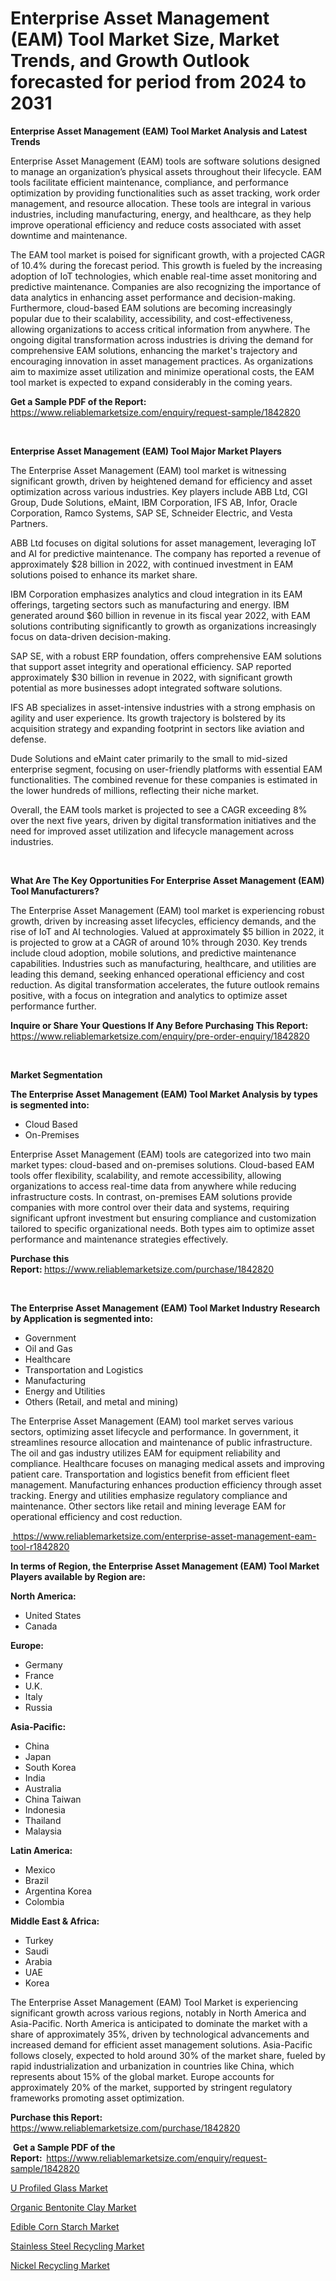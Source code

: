 <p><h1>Enterprise Asset Management (EAM) Tool Market Size, Market Trends, and Growth Outlook forecasted for period from 2024 to 2031</h1></p><p><strong>Enterprise Asset Management (EAM) Tool Market Analysis and Latest Trends</strong></p>
<p><p>Enterprise Asset Management (EAM) tools are software solutions designed to manage an organization’s physical assets throughout their lifecycle. EAM tools facilitate efficient maintenance, compliance, and performance optimization by providing functionalities such as asset tracking, work order management, and resource allocation. These tools are integral in various industries, including manufacturing, energy, and healthcare, as they help improve operational efficiency and reduce costs associated with asset downtime and maintenance.</p><p>The EAM tool market is poised for significant growth, with a projected CAGR of 10.4% during the forecast period. This growth is fueled by the increasing adoption of IoT technologies, which enable real-time asset monitoring and predictive maintenance. Companies are also recognizing the importance of data analytics in enhancing asset performance and decision-making. Furthermore, cloud-based EAM solutions are becoming increasingly popular due to their scalability, accessibility, and cost-effectiveness, allowing organizations to access critical information from anywhere. The ongoing digital transformation across industries is driving the demand for comprehensive EAM solutions, enhancing the market's trajectory and encouraging innovation in asset management practices. As organizations aim to maximize asset utilization and minimize operational costs, the EAM tool market is expected to expand considerably in the coming years.</p></p>
<p><strong>Get a Sample PDF of the Report:&nbsp;</strong> <a href="https://www.reliablemarketsize.com/enquiry/request-sample/1842820?utm_campaign=1609&utm_medium=2&utm_source=Github&utm_content=ia&utm_term=17102024&utm_id=enterprise-asset-management-eam-tool">https://www.reliablemarketsize.com/enquiry/request-sample/1842820</a></p>
<p>&nbsp;</p>
<p><strong>Enterprise Asset Management (EAM) Tool Major Market Players</strong></p>
<p><p>The Enterprise Asset Management (EAM) tool market is witnessing significant growth, driven by heightened demand for efficiency and asset optimization across various industries. Key players include ABB Ltd, CGI Group, Dude Solutions, eMaint, IBM Corporation, IFS AB, Infor, Oracle Corporation, Ramco Systems, SAP SE, Schneider Electric, and Vesta Partners.</p><p>ABB Ltd focuses on digital solutions for asset management, leveraging IoT and AI for predictive maintenance. The company has reported a revenue of approximately $28 billion in 2022, with continued investment in EAM solutions poised to enhance its market share.</p><p>IBM Corporation emphasizes analytics and cloud integration in its EAM offerings, targeting sectors such as manufacturing and energy. IBM generated around $60 billion in revenue in its fiscal year 2022, with EAM solutions contributing significantly to growth as organizations increasingly focus on data-driven decision-making.</p><p>SAP SE, with a robust ERP foundation, offers comprehensive EAM solutions that support asset integrity and operational efficiency. SAP reported approximately $30 billion in revenue in 2022, with significant growth potential as more businesses adopt integrated software solutions.</p><p>IFS AB specializes in asset-intensive industries with a strong emphasis on agility and user experience. Its growth trajectory is bolstered by its acquisition strategy and expanding footprint in sectors like aviation and defense.</p><p>Dude Solutions and eMaint cater primarily to the small to mid-sized enterprise segment, focusing on user-friendly platforms with essential EAM functionalities. The combined revenue for these companies is estimated in the lower hundreds of millions, reflecting their niche market.</p><p>Overall, the EAM tools market is projected to see a CAGR exceeding 8% over the next five years, driven by digital transformation initiatives and the need for improved asset utilization and lifecycle management across industries.</p></p>
<p>&nbsp;</p>
<p><strong>What Are The Key Opportunities For Enterprise Asset Management (EAM) Tool Manufacturers?</strong></p>
<p><p>The Enterprise Asset Management (EAM) tool market is experiencing robust growth, driven by increasing asset lifecycles, efficiency demands, and the rise of IoT and AI technologies. Valued at approximately $5 billion in 2022, it is projected to grow at a CAGR of around 10% through 2030. Key trends include cloud adoption, mobile solutions, and predictive maintenance capabilities. Industries such as manufacturing, healthcare, and utilities are leading this demand, seeking enhanced operational efficiency and cost reduction. As digital transformation accelerates, the future outlook remains positive, with a focus on integration and analytics to optimize asset performance further.</p></p>
<p><strong>Inquire or Share Your Questions If Any Before Purchasing This Report:</strong> <a href="https://www.reliablemarketsize.com/enquiry/pre-order-enquiry/1842820?utm_campaign=1609&utm_medium=2&utm_source=Github&utm_content=ia&utm_term=17102024&utm_id=enterprise-asset-management-eam-tool">https://www.reliablemarketsize.com/enquiry/pre-order-enquiry/1842820</a></p>
<p>&nbsp;</p>
<p><strong>Market Segmentation</strong></p>
<p><strong>The Enterprise Asset Management (EAM) Tool Market Analysis by types is segmented into:</strong></p>
<p><ul><li>Cloud Based</li><li>On-Premises</li></ul></p>
<p><p>Enterprise Asset Management (EAM) tools are categorized into two main market types: cloud-based and on-premises solutions. Cloud-based EAM tools offer flexibility, scalability, and remote accessibility, allowing organizations to access real-time data from anywhere while reducing infrastructure costs. In contrast, on-premises EAM solutions provide companies with more control over their data and systems, requiring significant upfront investment but ensuring compliance and customization tailored to specific organizational needs. Both types aim to optimize asset performance and maintenance strategies effectively.</p></p>
<p><strong>Purchase this Report:&nbsp;</strong><a href="https://www.reliablemarketsize.com/purchase/1842820?utm_campaign=1609&utm_medium=2&utm_source=Github&utm_content=ia&utm_term=17102024&utm_id=enterprise-asset-management-eam-tool">https://www.reliablemarketsize.com/purchase/1842820</a></p>
<p>&nbsp;</p>
<p><strong>The Enterprise Asset Management (EAM) Tool Market Industry Research by Application is segmented into:</strong></p>
<p><ul><li>Government</li><li>Oil and Gas</li><li>Healthcare</li><li>Transportation and Logistics</li><li>Manufacturing</li><li>Energy and Utilities</li><li>Others (Retail, and metal and mining)</li></ul></p>
<p><p>The Enterprise Asset Management (EAM) tool market serves various sectors, optimizing asset lifecycle and performance. In government, it streamlines resource allocation and maintenance of public infrastructure. The oil and gas industry utilizes EAM for equipment reliability and compliance. Healthcare focuses on managing medical assets and improving patient care. Transportation and logistics benefit from efficient fleet management. Manufacturing enhances production efficiency through asset tracking. Energy and utilities emphasize regulatory compliance and maintenance. Other sectors like retail and mining leverage EAM for operational efficiency and cost reduction.</p></p>
<p><a href="https://www.reliablemarketsize.com/enterprise-asset-management-eam-tool-r1842820?utm_campaign=1609&utm_medium=2&utm_source=Github&utm_content=ia&utm_term=17102024&utm_id=enterprise-asset-management-eam-tool">&nbsp;https://www.reliablemarketsize.com/enterprise-asset-management-eam-tool-r1842820</a></p>
<p><strong>In terms of Region, the Enterprise Asset Management (EAM) Tool Market Players available by Region are:</strong></p>
<p>
    <p> <strong> North America: </strong>
        <ul>
            <li>United States</li>
            <li>Canada</li>
        </ul>
        </p> 
    <p> <strong> Europe: </strong>
        <ul>
            <li>Germany</li>
            <li>France</li>
            <li>U.K.</li>
            <li>Italy</li>
            <li>Russia</li>
        </ul>
        </p> 
    <p> <strong> Asia-Pacific: </strong>
        <ul>
            <li>China</li>
            <li>Japan</li>
            <li>South Korea</li>
            <li>India</li>
            <li>Australia</li>
            <li>China Taiwan</li>
            <li>Indonesia</li>
            <li>Thailand</li>
            <li>Malaysia</li>
        </ul>
        </p> 
    <p> <strong> Latin America: </strong>
        <ul>
            <li>Mexico</li>
            <li>Brazil</li>
            <li>Argentina Korea</li>
            <li>Colombia</li>
        </ul>
        </p> 
    <p> <strong> Middle East & Africa: </strong>
        <ul>
            <li>Turkey</li>
            <li>Saudi</li>
            <li>Arabia</li>
            <li>UAE</li>
            <li>Korea</li>
        </ul>
    </p>
    </p>
<p><p>The Enterprise Asset Management (EAM) Tool Market is experiencing significant growth across various regions, notably in North America and Asia-Pacific. North America is anticipated to dominate the market with a share of approximately 35%, driven by technological advancements and increased demand for efficient asset management solutions. Asia-Pacific follows closely, expected to hold around 30% of the market share, fueled by rapid industrialization and urbanization in countries like China, which represents about 15% of the global market. Europe accounts for approximately 20% of the market, supported by stringent regulatory frameworks promoting asset optimization.</p></p>
<p><strong>Purchase this Report: </strong><a href="https://www.reliablemarketsize.com/purchase/1842820?utm_campaign=1609&utm_medium=2&utm_source=Github&utm_content=ia&utm_term=17102024&utm_id=enterprise-asset-management-eam-tool">https://www.reliablemarketsize.com/purchase/1842820</a></p>
<p>&nbsp;<strong>Get a Sample PDF of the Report:&nbsp;&nbsp;</strong><a href="https://www.reliablemarketsize.com/enquiry/request-sample/1842820?utm_campaign=1609&utm_medium=2&utm_source=Github&utm_content=ia&utm_term=17102024&utm_id=enterprise-asset-management-eam-tool">https://www.reliablemarketsize.com/enquiry/request-sample/1842820</a></p>
<p><strong></strong></p>
<p><p><a href="https://www.linkedin.com/pulse/booming-u-profiled-glass-market-sector-analysis-growth-projections-u82te?utm_campaign=1609&utm_medium=2&utm_source=Github&utm_content=ia&utm_term=17102024&utm_id=enterprise-asset-management-eam-tool">U Profiled Glass Market</a></p><p><a href="https://www.linkedin.com/pulse/organic-bentonite-clay-market-indicators-size-regional-cfvte?utm_campaign=1609&utm_medium=2&utm_source=Github&utm_content=ia&utm_term=17102024&utm_id=enterprise-asset-management-eam-tool">Organic Bentonite Clay Market</a></p><p><a href="https://www.linkedin.com/pulse/edible-corn-starch-market-penetration-strategies-untapped-markets-anpre?utm_campaign=1609&utm_medium=2&utm_source=Github&utm_content=ia&utm_term=17102024&utm_id=enterprise-asset-management-eam-tool">Edible Corn Starch Market</a></p><p><a href="https://www.linkedin.com/pulse/stainless-steel-recycling-ecosystem-mapping-innovation-am75e?utm_campaign=1609&utm_medium=2&utm_source=Github&utm_content=ia&utm_term=17102024&utm_id=enterprise-asset-management-eam-tool">Stainless Steel Recycling Market</a></p><p><a href="https://www.linkedin.com/pulse/unlocking-growth-potential-strategic-analysis-nickel-recycling-hnpje?utm_campaign=1609&utm_medium=2&utm_source=Github&utm_content=ia&utm_term=17102024&utm_id=enterprise-asset-management-eam-tool">Nickel Recycling Market</a></p></p>